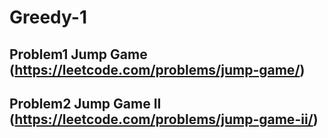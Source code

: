 # Greedy-1

## Problem1 Jump Game (https://leetcode.com/problems/jump-game/)


           
## Problem2 Jump Game II (https://leetcode.com/problems/jump-game-ii/)



